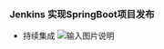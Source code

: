 ### Jenkins 实现SpringBoot项目发布

* 持续集成
![输入图片说明](https://github.com/qccr-twl2123/springcloud/blob/master/images/持续集成.png "在这里输入图片标题")
